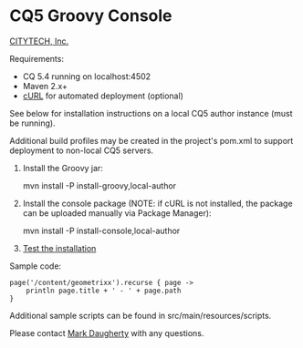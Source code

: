 # CQ5 Groovy Console

[CITYTECH, Inc.](http://www.citytechinc.com)

Requirements:

* CQ 5.4 running on localhost:4502
* Maven 2.x+
* [cURL](http://curl.haxx.se/) for automated deployment (optional)

See below for installation instructions on a local CQ5 author instance (must be running).

Additional build profiles may be created in the project's pom.xml to support deployment to non-local CQ5 servers.

1.  Install the Groovy jar:

    mvn install -P install-groovy,local-author

2.  Install the console package (NOTE: if cURL is not installed, the package can be uploaded manually via Package Manager):

    mvn install -P install-console,local-author

3.  [Test the installation](http://localhost:4502/etc/groovyconsole.html)

Sample code:

    page('/content/geometrixx').recurse { page ->
        println page.title + ' - ' + page.path
    }

Additional sample scripts can be found in src/main/resources/scripts.

Please contact [Mark Daugherty](mailto:mdaugherty@citytechinc.com) with any questions.